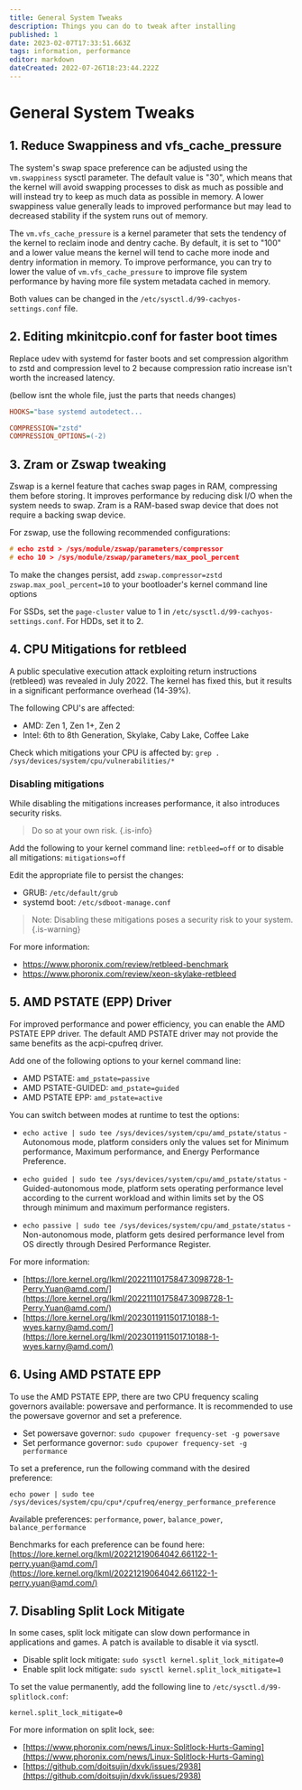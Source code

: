 ```yaml
---
title: General System Tweaks
description: Things you can do to tweak after installing
published: 1
date: 2023-02-07T17:33:51.663Z
tags: information, performance
editor: markdown
dateCreated: 2022-07-26T18:23:44.222Z
---
```


# General System Tweaks


1\. Reduce Swappiness and vfs_cache_pressure
--------------------------------------------

The system's swap space preference can be adjusted using the `vm.swappiness` sysctl parameter. The default value is "30", which means that the kernel will avoid swapping processes to disk as much as possible and will instead try to keep as much data as possible in memory. A lower swappiness value generally leads to improved performance but may lead to decreased stability if the system runs out of memory.

The `vm.vfs_cache_pressure` is a kernel parameter that sets the tendency of the kernel to reclaim inode and dentry cache. By default, it is set to "100" and a lower value means the kernel will tend to cache more inode and dentry information in memory. To improve performance, you can try to lower the value of `vm.vfs_cache_pressure` to improve file system performance by having more file system metadata cached in memory.

Both values can be changed in the `/etc/sysctl.d/99-cachyos-settings.conf` file.

2\. Editing mkinitcpio.conf for faster boot times
-------------------------------------------------

Replace udev with systemd for faster boots and set compression algorithm to zstd and compression level to 2 because compression ratio increase isn't worth the increased latency.

(bellow isnt the whole file, just the parts that needs changes)
```ini
HOOKS="base systemd autodetect...

COMPRESSION="zstd"
COMPRESSION_OPTIONS=(-2)
```

3\. Zram or Zswap tweaking
--------------------------

Zswap is a kernel feature that caches swap pages in RAM, compressing them before storing. It improves performance by reducing disk I/O when the system needs to swap.
Zram is a RAM-based swap device that does not require a backing swap device.

For zswap, use the following recommended configurations:

```C
# echo zstd > /sys/module/zswap/parameters/compressor
# echo 10 > /sys/module/zswap/parameters/max_pool_percent
```

To make the changes persist, add `zswap.compressor=zstd zswap.max_pool_percent=10` to your bootloader's kernel command line options

For SSDs, set the `page-cluster` value to 1 in `/etc/sysctl.d/99-cachyos-settings.conf`. For HDDs, set it to 2.

4\. CPU Mitigations for retbleed
--------------------------------

A public speculative execution attack exploiting return instructions (retbleed) was revealed in July 2022. The kernel has fixed this, but it results in a significant performance overhead (14-39%).

The following CPU's are affected:

*   AMD: Zen 1, Zen 1+, Zen 2
*   Intel: 6th to 8th Generation, Skylake, Caby Lake, Coffee Lake

Check which mitigations your CPU is affected by: `grep . /sys/devices/system/cpu/vulnerabilities/*`

### Disabling mitigations

While disabling the mitigations increases performance, it also introduces security risks.
> Do so at your own risk.
{.is-info}


Add the following to your kernel command line: `retbleed=off` or to disable all mitigations: `mitigations=off`

Edit the appropriate file to persist the changes:

*   GRUB: `/etc/default/grub`
*   systemd boot: `/etc/sdboot-manage.conf`

> Note: Disabling these mitigations poses a security risk to your system.
{.is-warning}

For more information:

*   https://www.phoronix.com/review/retbleed-benchmark
*   https://www.phoronix.com/review/xeon-skylake-retbleed

5\. AMD PSTATE (EPP) Driver
---------------------------

For improved performance and power efficiency, you can enable the AMD PSTATE EPP driver. The default AMD PSTATE driver may not provide the same benefits as the acpi-cpufreq driver.

Add one of the following options to your kernel command line:

*   AMD PSTATE: `amd_pstate=passive`
*   AMD PSTATE-GUIDED: `amd_pstate=guided`
*   AMD PSTATE EPP: `amd_pstate=active`

You can switch between modes at runtime to test the options:

*   `echo active | sudo tee /sys/devices/system/cpu/amd_pstate/status` - Autonomous mode, platform considers only the values set for Minimum performance, Maximum performance, and Energy Performance Preference.

*   `echo guided | sudo tee /sys/devices/system/cpu/amd_pstate/status` - Guided-autonomous mode, platform sets operating performance level according to the current workload and within limits set by the OS through minimum and maximum performance registers.

*   `echo passive | sudo tee /sys/devices/system/cpu/amd_pstate/status` - Non-autonomous mode, platform gets desired performance level from OS directly through Desired Performance Register.

For more information:

*   [https://lore.kernel.org/lkml/20221110175847.3098728-1-Perry.Yuan@amd.com/](https://lore.kernel.org/lkml/20221110175847.3098728-1-Perry.Yuan@amd.com/)
*   [https://lore.kernel.org/lkml/20230119115017.10188-1-wyes.karny@amd.com/](https://lore.kernel.org/lkml/20230119115017.10188-1-wyes.karny@amd.com/)

6\. Using AMD PSTATE EPP
------------------------

To use the AMD PSTATE EPP, there are two CPU frequency scaling governors available: powersave and performance. It is recommended to use the powersave governor and set a preference.

*   Set powersave governor: `sudo cpupower frequency-set -g powersave`
*   Set performance governor: `sudo cpupower frequency-set -g performance`

To set a preference, run the following command with the desired preference:

`echo power | sudo tee /sys/devices/system/cpu/cpu*/cpufreq/energy_performance_preference`

Available preferences: `performance`, `power`, `balance_power`, `balance_performance`

Benchmarks for each preference can be found here:
[https://lore.kernel.org/lkml/20221219064042.661122-1-perry.yuan@amd.com/](https://lore.kernel.org/lkml/20221219064042.661122-1-perry.yuan@amd.com/)

7\. Disabling Split Lock Mitigate
---------------------------------

In some cases, split lock mitigate can slow down performance in applications and games. A patch is available to disable it via sysctl.

*   Disable split lock mitigate: `sudo sysctl kernel.split_lock_mitigate=0`
*   Enable split lock mitigate: `sudo sysctl kernel.split_lock_mitigate=1`

To set the value permanently, add the following line to `/etc/sysctl.d/99-splitlock.conf`:

`kernel.split_lock_mitigate=0`

For more information on split lock, see:

*   [https://www.phoronix.com/news/Linux-Splitlock-Hurts-Gaming](https://www.phoronix.com/news/Linux-Splitlock-Hurts-Gaming)
*   [https://github.com/doitsujin/dxvk/issues/2938](https://github.com/doitsujin/dxvk/issues/2938)